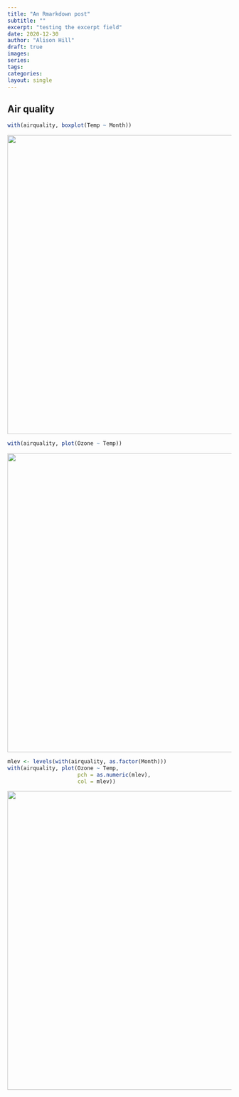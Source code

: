 ```yaml
---
title: "An Rmarkdown post"
subtitle: ""
excerpt: "testing the excerpt field"
date: 2020-12-30
author: "Alison Hill"
draft: true
images:
series:
tags:
categories:
layout: single
---
```



## Air quality


``` r
with(airquality, boxplot(Temp ~ Month))
```

<img src="{{< blogdown/postref >}}index_files/figure-html/unnamed-chunk-1-1.png" width="672" />



``` r
with(airquality, plot(Ozone ~ Temp))
```

<img src="{{< blogdown/postref >}}index_files/figure-html/unnamed-chunk-2-1.png" width="672" />


``` r
mlev <- levels(with(airquality, as.factor(Month)))
with(airquality, plot(Ozone ~ Temp, 
                      pch = as.numeric(mlev), 
                      col = mlev))
```

<img src="{{< blogdown/postref >}}index_files/figure-html/unnamed-chunk-3-1.png" width="672" />

